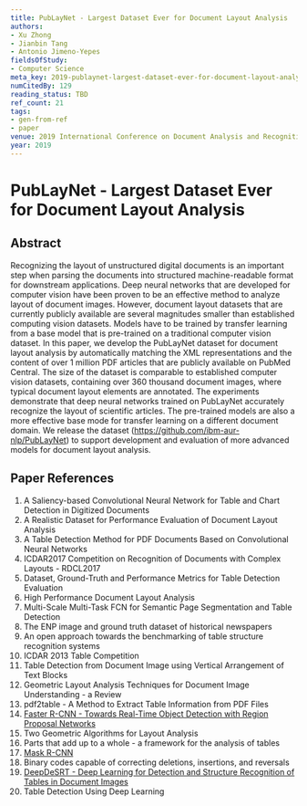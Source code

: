 ```yaml
---
title: PubLayNet - Largest Dataset Ever for Document Layout Analysis
authors:
- Xu Zhong
- Jianbin Tang
- Antonio Jimeno-Yepes
fieldsOfStudy:
- Computer Science
meta_key: 2019-publaynet-largest-dataset-ever-for-document-layout-analysis
numCitedBy: 129
reading_status: TBD
ref_count: 21
tags:
- gen-from-ref
- paper
venue: 2019 International Conference on Document Analysis and Recognition (ICDAR)
year: 2019
---
```


# PubLayNet - Largest Dataset Ever for Document Layout Analysis

## Abstract

Recognizing the layout of unstructured digital documents is an important step when parsing the documents into structured machine-readable format for downstream applications. Deep neural networks that are developed for computer vision have been proven to be an effective method to analyze layout of document images. However, document layout datasets that are currently publicly available are several magnitudes smaller than established computing vision datasets. Models have to be trained by transfer learning from a base model that is pre-trained on a traditional computer vision dataset. In this paper, we develop the PubLayNet dataset for document layout analysis by automatically matching the XML representations and the content of over 1 million PDF articles that are publicly available on PubMed Central. The size of the dataset is comparable to established computer vision datasets, containing over 360 thousand document images, where typical document layout elements are annotated. The experiments demonstrate that deep neural networks trained on PubLayNet accurately recognize the layout of scientific articles. The pre-trained models are also a more effective base mode for transfer learning on a different document domain. We release the dataset (https://github.com/ibm-aur-nlp/PubLayNet) to support development and evaluation of more advanced models for document layout analysis.

## Paper References

1. A Saliency-based Convolutional Neural Network for Table and Chart Detection in Digitized Documents
2. A Realistic Dataset for Performance Evaluation of Document Layout Analysis
3. A Table Detection Method for PDF Documents Based on Convolutional Neural Networks
4. ICDAR2017 Competition on Recognition of Documents with Complex Layouts - RDCL2017
5. Dataset, Ground-Truth and Performance Metrics for Table Detection Evaluation
6. High Performance Document Layout Analysis
7. Multi-Scale Multi-Task FCN for Semantic Page Segmentation and Table Detection
8. The ENP image and ground truth dataset of historical newspapers
9. An open approach towards the benchmarking of table structure recognition systems
10. ICDAR 2013 Table Competition
11. Table Detection from Document Image using Vertical Arrangement of Text Blocks
12. Geometric Layout Analysis Techniques for Document Image Understanding - a Review
13. pdf2table - A Method to Extract Table Information from PDF Files
14. [Faster R-CNN - Towards Real-Time Object Detection with Region Proposal Networks](2015-faster-r-cnn-towards-real-time-object-detection-with-region-proposal-networks)
15. Two Geometric Algorithms for Layout Analysis
16. Parts that add up to a whole - a framework for the analysis of tables
17. [Mask R-CNN](2020-mask-r-cnn)
18. Binary codes capable of correcting deletions, insertions, and reversals
19. [DeepDeSRT - Deep Learning for Detection and Structure Recognition of Tables in Document Images](2017-deepdesrt-deep-learning-for-detection-and-structure-recognition-of-tables-in-document-images)
20. Table Detection Using Deep Learning
